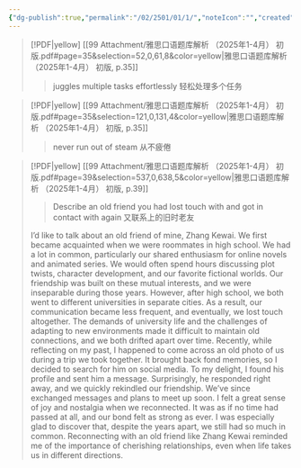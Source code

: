 ```yaml
---
{"dg-publish":true,"permalink":"/02/2501/01/1/","noteIcon":"","created":"2025-02-07T15:06","updated":"2025-07-01T13:38"}
---
```


> [!PDF|yellow] [[99 Attachment/雅思口语题库解析 （2025年1-4月） 初版.pdf#page=35&selection=52,0,61,8&color=yellow\|雅思口语题库解析 （2025年1-4月） 初版, p.35]]
> >  juggles multiple tasks effortlessly 轻松处理多个任务
> 
> 

> [!PDF|yellow] [[99 Attachment/雅思口语题库解析 （2025年1-4月） 初版.pdf#page=35&selection=121,0,131,4&color=yellow\|雅思口语题库解析 （2025年1-4月） 初版, p.35]]
> > never run out of steam 从不疲倦
> 
> 

> [!PDF|yellow] [[99 Attachment/雅思口语题库解析 （2025年1-4月） 初版.pdf#page=39&selection=537,0,638,5&color=yellow\|雅思口语题库解析 （2025年1-4月） 初版, p.39]]
> > Describe an old friend you had lost touch with and got in contact with again 又联系上的旧时老友 
> 
>I’d like to talk about an old friend of mine, Zhang Kewai. We first became acquainted when we were roommates in high school. We had a lot in common, particularly our shared enthusiasm for online novels and animated series. We would often spend hours discussing plot twists, character development, and our favorite fictional worlds. Our friendship was built on these mutual interests, and we were inseparable during those years.
However, after high school, we both went to different universities in separate cities. As a result, our communication became less frequent, and eventually, we lost touch altogether. The demands of university life and the challenges of adapting to new environments made it difficult to maintain old connections, and we both drifted apart over time.
Recently, while reflecting on my past, I happened to come across an old photo of us during a trip we took together. It brought back fond memories, so I decided to search for him on social media. To my delight, I found his profile and sent him a message. Surprisingly, he responded right away, and we quickly rekindled our friendship. We’ve since exchanged messages and plans to meet up soon.
I felt a great sense of joy and nostalgia when we reconnected. It was as if no time had passed at all, and our bond felt as strong as ever. I was especially glad to discover that, despite the years apart, we still had so much in common. Reconnecting with an old friend like Zhang Kewai reminded me of the importance of cherishing relationships, even when life takes us in different directions.

